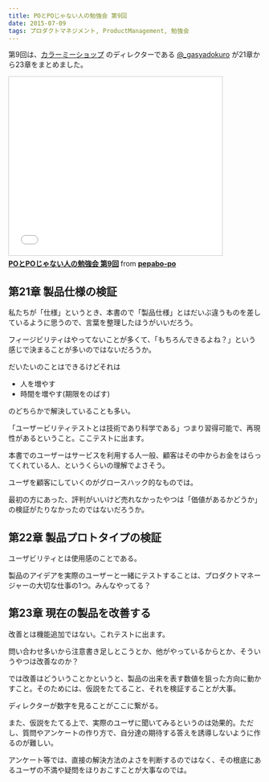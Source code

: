 ```yaml
---
title: POとPOじゃない人の勉強会 第9回
date: 2015-07-09
tags: プロダクトマネジメント, ProductManagement, 勉強会
---
```

第9回は、[カラーミーショップ](http://shop-pro.jp/) のディレクターである [@_gasyadokuro](https://twitter.com/_gasyadokuro) が21章から23章をまとめました。

<iframe src="//www.slideshare.net/slideshow/embed_code/key/E0x60QK3B7ouv6" width="425" height="355" frameborder="0" marginwidth="0" marginheight="0" scrolling="no" style="border:1px solid #CCC; border-width:1px; margin-bottom:5px; max-width: 100%;" allowfullscreen> </iframe> <div style="margin-bottom:5px"> <strong> <a href="//www.slideshare.net/pepabo-po/popo-9" title="POとPOじゃない人の勉強会 第9回" target="_blank">POとPOじゃない人の勉強会 第9回</a> </strong> from <strong><a href="//www.slideshare.net/pepabo-po" target="_blank">pepabo-po</a></strong> </div>

## 第21章 製品仕様の検証

私たちが「仕様」というとき、本書ので「製品仕様」とはだいぶ違うものを差しているように思うので、言葉を整理したほうがいいだろう。

フィージビリティはやってないことが多くて、「もちろんできるよね？」という感じで決まることが多いのではないだろうか。

だいたいのことはできるけどそれは

- 人を増やす
- 時間を増やす(期限をのばす)

のどちらかで解決していることも多い。

「ユーザービリティテストとは技術であり科学である」つまり習得可能で、再現性があるということ。ここテストに出ます。

本書でのユーザーはサービスを利用する人一般、顧客はその中からお金をはらってくれている人、というくらいの理解でよさそう。

ユーザを顧客にしていくのがグロースハック的なものでは。

最初の方にあった、評判がいいけど売れなかったやつは「価値があるかどうか」の検証がたりなかったのではないだろうか。

## 第22章 製品プロトタイプの検証

ユーザビリティとは使用感のことである。

製品のアイデアを実際のユーザーと一緒にテストすることは、プロダクトマネージャーの大切な仕事の1つ。みんなやってる？

## 第23章 現在の製品を改善する

改善とは機能追加ではない。これテストに出ます。

問い合わせ多いから注意書き足しとこうとか、他がやっているからとか、そういうやつは改善なのか？

では改善はどういうことかというと、製品の出来を表す数値を狙った方向に動かすこと。そのためには、仮説をたてること、それを検証することが大事。

ディレクターが数字を見ることがここに繋がる。

また、仮説をたてる上で、実際のユーザに聞いてみるというのは効果的。ただし、質問やアンケートの作り方で、自分達の期待する答えを誘導しないように作るのが難しい。

アンケート等では、直接の解決方法のよさを判断するのではなく、その根底にあるユーザの不満や疑問をほりおこすことが大事なのでは。

